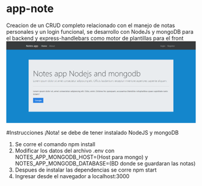 # app-note
Creacion de un CRUD completo relacionado con el manejo de notas personales y un login funcional, se desarrollo con NodeJs y mongoDB para el backend
y express-handlebars como motor de plantillas para el front
![](https://github.com/cardacar/app-note/blob/main/src/public/img/screen.png)

#Instrucciones
¡Nota! se debe de tener instalado NodeJS y mongoDB
1. Se corre el comando npm install
2. Modificar los datos del archivo .env con NOTES_APP_MONGODB_HOST=(Host para mongo) y NOTES_APP_MONGODB_DATABASE=(BD donde se guardaran las notas)
3. Despues de instalar las dependencias se corre npm start
4. Ingresar desde el navegador a localhost:3000
